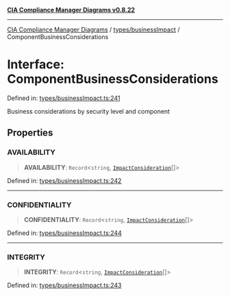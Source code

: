[**CIA Compliance Manager Diagrams v0.8.22**](../../../README.md)

***

[CIA Compliance Manager Diagrams](../../../modules.md) / [types/businessImpact](../README.md) / ComponentBusinessConsiderations

# Interface: ComponentBusinessConsiderations

Defined in: [types/businessImpact.ts:241](https://github.com/Hack23/cia-compliance-manager/blob/5eebba14bef5523072dd8c486c1cd0c7c18766fc/src/types/businessImpact.ts#L241)

Business considerations by security level and component

## Properties

### AVAILABILITY

> **AVAILABILITY**: `Record`\<`string`, [`ImpactConsideration`](ImpactConsideration.md)[]\>

Defined in: [types/businessImpact.ts:242](https://github.com/Hack23/cia-compliance-manager/blob/5eebba14bef5523072dd8c486c1cd0c7c18766fc/src/types/businessImpact.ts#L242)

***

### CONFIDENTIALITY

> **CONFIDENTIALITY**: `Record`\<`string`, [`ImpactConsideration`](ImpactConsideration.md)[]\>

Defined in: [types/businessImpact.ts:244](https://github.com/Hack23/cia-compliance-manager/blob/5eebba14bef5523072dd8c486c1cd0c7c18766fc/src/types/businessImpact.ts#L244)

***

### INTEGRITY

> **INTEGRITY**: `Record`\<`string`, [`ImpactConsideration`](ImpactConsideration.md)[]\>

Defined in: [types/businessImpact.ts:243](https://github.com/Hack23/cia-compliance-manager/blob/5eebba14bef5523072dd8c486c1cd0c7c18766fc/src/types/businessImpact.ts#L243)
